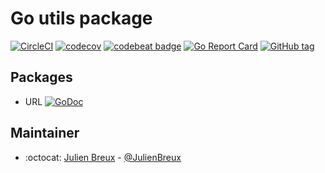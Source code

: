 # Go utils package

[![CircleCI](https://circleci.com/gh/Seize/go-utils.svg?style=svg)](https://circleci.com/gh/Seize/go-utils)
[![codecov](https://codecov.io/gh/Seize/go-utils/branch/master/graph/badge.svg)](https://codecov.io/gh/Seize/go-utils)
[![codebeat badge](https://codebeat.co/badges/6563304a-3a85-44e3-9441-3d16927e09bf)](https://codebeat.co/projects/github-com-seize-go-utils-master)
[![Go Report Card](https://goreportcard.com/badge/github.com/Seize/go-utils)](https://goreportcard.com/report/github.com/Seize/go-utils)
[![GitHub tag](https://img.shields.io/github/tag/Seize/go-utils.svg)](Tag)

## Packages

- URL [![GoDoc](https://godoc.org/github.com/deize/go-utils/url?status.svg)](http://godoc.org/github.com/seize/go-utils/url)

## Maintainer

- :octocat: [Julien Breux](https://github.com/JulienBreux) - [@JulienBreux](https://twitter.com/JulienBreux)
